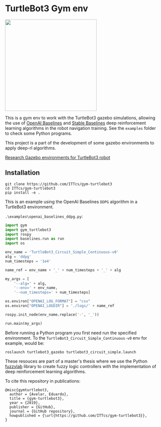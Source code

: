 # TurtleBot3 Gym env
<img src="https://github.com/ROBOTIS-GIT/emanual/blob/master/assets/images/platform/turtlebot3/logo_turtlebot3.png" width="300">

This is a gym env to work with the TurtleBot3 gazebo simulations, allowing the use of [OpenAI Baselines](https://github.com/openai/baselines) and [Stable Baselines](https://github.com/hill-a/stable-baselines) deep reinforcement learning algorithms in the robot navigation training. See the `examples` folder to check some Python programs.

This project is a part of the development of some gazebo environments to apply deep-rl algorithms.

[Research Gazebo environments for TurtleBot3 robot](https://github.com/ITTcs/turtlebot3_simulations)

## Installation

```
git clone https://github.com/ITTcs/gym-turtlebot3
cd ITTcs/gym-turtlebot3
pip install -e .
```

This is an example using the OpenAI Baselines `DDPG` algorithm in a TurtleBot3 environment.

`.\examples\openai_baselines_ddpg.py`:

```python
import gym
import gym_turtlebot3
import rospy
import baselines.run as run
import os

env_name = 'TurtleBot3_Circuit_Simple_Continuous-v0'
alg = 'ddpg'
num_timesteps = '1e4'

name_ref = env_name + '_' + num_timesteps + '_' + alg

my_args = [
    '--alg=' + alg, 
    '--env=' + env_name, 
    '--num_timesteps=' + num_timesteps]

os.environ["OPENAI_LOG_FORMAT"] = "csv"
os.environ["OPENAI_LOGDIR"] = './logs/' + name_ref

rospy.init_node(env_name.replace('-', '_'))

run.main(my_args)
```

Before running a Python program you first need run the specified environment. To the `TurtleBot3_Circuit_Simple_Continuous-v0` env for example, would be:

```
roslaunch turtlebot3_gazebo turtlebot3_circuit_simple.launch
```

These resouces are part of a master's thesis where we use the Python [fuzzylab](https://github.com/ITTcs/fuzzylab) library to create fuzzy logic controllers with the implementation of deep reinforcement learning algorithms.

To cite this repository in publications:

    @misc{gymturtlebot3,
      author = {Avelar, Eduardo},
      title = {gym-turtlebot3},
      year = {2019},
      publisher = {GitHub},
      journal = {GitHub repository},
      howpublished = {\url{https://github.com/ITTcs/gym-turtlebot3}},
    }

